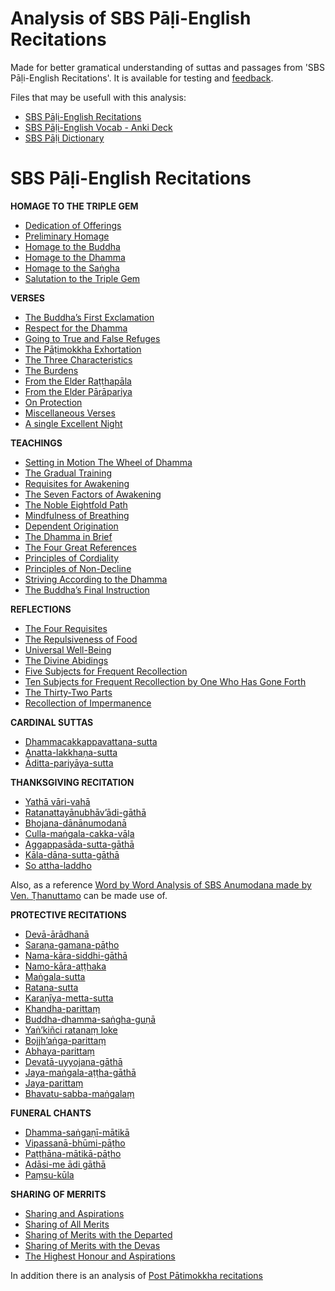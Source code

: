 # **Analysis of SBS Pāḷi-English Recitations**

Made for better gramatical understanding of suttas and passages from 'SBS Pāḷi-English Recitations'. It is available for testing and [feedback](https://docs.google.com/forms/d/1Z8Jjt0-E0HNX7ygABIzAcrChG23M3IOyoZGQ-EDRzXY/viewform?).

Files that may be usefull with this analysis:
- [SBS Pāḷi-English Recitations](https://sasanarakkha.org/2019/09/08/sbs-pali-english-recitations/)
- [SBS Pāḷi-English Vocab - Anki Deck](https://sasanarakkha.github.io/study-tools/anki-decks/sbs-pali-english-vocab.html)
- [SBS Pāḷi Dictionary](https://sasanarakkha.github.io/study-tools/dict/sbs-pali-dictionary.html)

# **SBS Pāḷi-English Recitations**

**HOMAGE TO THE TRIPLE GEM**
- [Dedication of Offerings](https://docs.google.com/document/d/1hBa7NGk8IaNqHDZlL-ZY-N86Fvh_qhQ8_N5veea-b04/)
- [Preliminary Homage](https://docs.google.com/document/d/1qs2YbSMxL9-JWrfmiHiQvrI8uXDLGWxtN_GuON9QNHI/)
- [Homage to the Buddha](https://docs.google.com/document/d/1G0cf4f_yaFlyAOfrPMnQAmtwpT2rzkHN48DwTomih0U/)
- [Homage to the Dhamma](https://docs.google.com/document/d/1__RKdOoq-VLAv_M-ccaYxFhQfE4Jyesi4mMLJp13etE/)
- [Homage to the Saṅgha](https://docs.google.com/document/d/1H7zzd88MbMt0E2FQQCYUYmWkkEzqmEtnylzrW6bsDZA/)
- [Salutation to the Triple Gem](https://docs.google.com/document/d/1FZritL3lekZ03J18QaES2qQO2PNA8_CoUbroAgpspOs/)

**VERSES**

- [The Buddha’s First Exclamation](https://docs.google.com/document/d/1UFig1lS1oYwvJ5uQ3nnugGIvqaBq7aOe7xMRdVOA1tQ/)
- [Respect for the Dhamma](https://docs.google.com/document/d/1CDTtwFmcyBJqrIQwROcMsqM8qXGzvyc5SFZjKOLaTXs/)
- [Going to True and False Refuges](https://docs.google.com/document/d/1JAn5R2GYxBIYydbgKRHj1SbTelKfW8zn8Y2eeQTJ3j8/)
- [The Pāṭimokkha Exhortation](https://docs.google.com/document/d/1DRd--uBllLKAIX45M0zpVcGaC3km5QQAfGw4hlJXPkw/)
- [The Three Characteristics](https://docs.google.com/document/d/1O-gl_VRZgcaNk-xAr4HdGfm8-cj1SB5GksOQEtH7hrw/)
- [The Burdens](https://docs.google.com/document/d/1vA6BoYgbZI-aZmrl6ycQYn3OA7V15C1FxuskJ99KvqA/)
- [From the Elder Raṭṭhapāla](https://docs.google.com/document/d/10_48SNuskQ4Kca6GitWP1KMDUGFGrt4YK0X9nFTQw2I/)
- [From the Elder Pārāpariya](https://docs.google.com/document/d/17HAQkJVQCbO17uxjdykiPNCCtr8UAG6wbnC77mXKyFM/)
- [On Protection](https://docs.google.com/document/d/14MHZEf2m20r5JaIeGy3wr-tW7y5bFd8097_e1GfGdzQ/)
- [Miscellaneous Verses](https://docs.google.com/document/d/1iX2GcszvFqjhwIaEstFGWQUMPyj-ZLCu9aJ5XZ6Mw9g/)
- [A single Excellent Night](https://docs.google.com/document/d/1r2_xKy7oZ37tCIQEka2VJDEhebVCbRXkPGsVxUNd854/)

**TEACHINGS**

- [Setting in Motion The Wheel of Dhamma](https://docs.google.com/document/d/1hfC4NyprTtz5cUzTEpSTYIal9ISo865T1J6UFqndRHM/)
- [The Gradual Training](https://docs.google.com/document/d/1iBdxJtAW7hi7ZJ_9mSdFNjRbEo7s6v6FiR4Bn_1QKn4/)
- [Requisites for Awakening](https://docs.google.com/document/d/1nRjJxWbGezi59s0DxfDBLTjX1dHdTSKWXD5EdzzZ5Us/)
- [The Seven Factors of Awakening](https://docs.google.com/document/d/1rkmaVq4F5Gdij2Fx0EaV_sLZ0b4tmOAdK4KIMsb92xw/)
- [The Noble Eightfold Path](https://docs.google.com/document/d/1iLE6dQYsOTB6SBYrynj4sdU5d0cucFdbN3-MdkT8BQ4/)
- [Mindfulness of Breathing](https://docs.google.com/document/d/14YbehN068gRVLzkMOcJNLy_q3S7nmAM5v7NuGhEBypQ/)
- [Dependent Origination](https://docs.google.com/document/d/1HPPHW8vBvmjBW4h-bh88LbKcax0Z0YQ6in-8FB4HnUA/)
- [The Dhamma in Brief](https://docs.google.com/document/d/1rdNfUNiwEfSMfGoj2Kb85ZZXsrP-MwJlfvOs-PXaqsc/)
- [The Four Great References](https://docs.google.com/document/d/1nNkWqfwM9bEZ-6SHqobisIPHIcMWqB08GbY62nxpugU/)
- [Principles of Cordiality](https://docs.google.com/document/d/1Hye1mXDVZfVSejNz7vRzSbwAwfKgr4zXHtepvhzH0Vs/)
- [Principles of Non-Decline](https://docs.google.com/document/d/1hx5Bltz4dm6VrAZeqB-8Rf9oz139BocrWriPtjsm5i0/)
- [Striving According to the Dhamma](https://docs.google.com/document/d/1ZA6z8tv6mFZLEKmShP5DZxqqq8Rp8uT3SIscPloW3Ys/)
- [The Buddha’s Final Instruction](https://docs.google.com/document/d/1eIuWXJAliDG0v-HpJUDRI7ZrlgNH4RfbE2marMrq38c/)

**REFLECTIONS**

- [The Four Requisites](https://docs.google.com/document/d/1azl8a1Y5kSXxYFKXc-R8c29J0J_NEBAtmXvSHIkY8zo/)
- [The Repulsiveness of Food](https://docs.google.com/document/d/1bLJ3tYzSSWpfigqewEVIxtTq3H_9azz2Ch0CLZYOdzs/)
- [Universal Well-Being](https://docs.google.com/document/d/1VlYGVeSDtx8tavnXCmgee4J6-Py3eH9DbJ2nwY23HNk/)
- [The Divine Abidings](https://docs.google.com/document/d/1uOHGOyp_ydFd54V88oczlgnkBdJvD9pbNq42gauRm90/)
- [Five Subjects for Frequent Recollection](https://docs.google.com/document/d/19nhhk-fkG8oUwE_mkNLV1ja_WmaskRqgKVaOreY8XSY/)
- [Ten Subjects for Frequent Recollection by One Who Has Gone Forth](https://docs.google.com/document/d/1-6yapQqB0s7WdX7GijzXCeni5QmPhp4Xd7lVqovaNcA/)
- [The Thirty-Two Parts](https://docs.google.com/document/d/193i-Z1sEgIkPK9YkBvn-TSMI7b-8QQIsbXqkN_cgZ2g/)
- [Recollection of Impermanence](https://docs.google.com/document/d/1d59_2DrZ1axq39iXItJaI17oPnUd-tZ_8Heebu0bo9c/)

**CARDINAL SUTTAS**

- [Dhammacakkappavattana-sutta](https://docs.google.com/document/d/1Z3OEsxHS1bbuUqhU6jI0xWe7LPtJr3pfWUUmpsYG3Lw/)
- [Anatta-lakkhaṇa-sutta](https://docs.google.com/document/d/1KUqsOrCtCGxZm9gvaBuQutMhv6N9ak0aJ-USkaGBjPc/)
- [Āditta-pariyāya-sutta](https://docs.google.com/document/d/1noiUsphrtvNqz21Oqu7EcVFMOaQ93fcEYErqWbWdipk/)

**THANKSGIVING RECITATION**

- [Yathā vāri-vahā](https://docs.google.com/document/d/1jl6cXyM2U9BJQ3AB-rdYzVPIi_deRHQrlkPJtWNxHHw/)
- [Ratanattayānubhāv’ādi-gāthā](https://docs.google.com/document/d/1MyHG0kafRuRsLlSFDhcVCJrRyMDwXEBRNIyoB5MAGiE/)
- [Bhojana-dānānumodanā](https://docs.google.com/document/d/1amk8x8220lTo3RsXYBr09waNd2Rii844vSOQxhZ1hko/)
- [Culla-maṅgala-cakka-vāḷa](https://docs.google.com/document/d/11IhgUlqr0s29u2NmJP7yklHQ31VPdUUlTtLidwUM8rI/)
- [Aggappasāda-sutta-gāthā](https://docs.google.com/document/d/1zLA7PLmN_uuhWQyzDRAyuGDcMZsTlnHbXSuvT4qyVbE/)
- [Kāla-dāna-sutta-gāthā](https://docs.google.com/document/d/1smMeRSKEqTywbpTQexaVWwlM0ItftEwS9Fs9922ieJU/)
- [So attha-laddho](https://docs.google.com/document/d/1iISQ3e2TaL4qS0jYmuu8qDzW2MxbGdPaLtTmDp2zwiw/)

Also, as a reference [Word by Word Analysis of SBS Anumodana made by Ven. Ṭhanuttamo](https://docs.google.com/document/d/1qOjSvYnNt1FpMRZdq-vXRMQFH6uTdoYU5hWUN6AP5Hs/) can be made use of.

**PROTECTIVE RECITATIONS**

- [Devā-ārādhanā](https://docs.google.com/document/d/1g85wBs0kuJF51coQzQSBOdfbqFewAi749Th9jJqaVhw/)
- [Saraṇa-gamana-pāṭho](https://docs.google.com/document/d/1qarpYYFa8xjdol-gArglIkMiGg4jhIyrDmEafHDxnQM/)
- [Nama-kāra-siddhi-gāthā](https://docs.google.com/document/d/1TqoCXbkwz4riPWFvy_ZO2v0kssEH_XqcaunthB1uXac/)
- [Namo-kāra-aṭṭhaka](https://docs.google.com/document/d/1Y0drkOWgO2AKOHvWtnn2huc7QAyFyUSPZ_UzCJGnZZM/)
- [Maṅgala-sutta](https://docs.google.com/document/d/1U96ujGucaUwKziqm0FNCg4u2e55oGH2ZGMP1IEsuZoQ/)
- [Ratana-sutta](https://docs.google.com/document/d/1GE9J6Ws1ezWHxGQ5hJeFabPIoHONt7Gzrt86UNYNR4s/)
- [Karaṇīya-metta-sutta](https://docs.google.com/document/d/1iLTSvK02-i-V2EfiMOXs_z8X-Tf2as06dVe2AuYBREo/)
- [Khandha-parittaṃ](https://docs.google.com/document/d/1o2cDWXsgpJXm2d00woMNvsfk3Q35s5j9-DVV170bkgo/)
- [Buddha-dhamma-saṅgha-guṇā](https://docs.google.com/document/d/19-2G8AGp2rzbPWVBwCoaVBmmYflR-nWfzTXruZLnhL0/)
- [Yaṅ’kiñci ratanaṃ loke](https://docs.google.com/document/d/1tZRlAb7uXunf6WLBV8do4WfYvu5bSfgzRBoihH-TxAQ/)
- [Bojjh’aṅga-parittaṃ](https://docs.google.com/document/d/1h7cHObJNGE9u5-CCT-LF7MkC1Q84Y1REf9KVBW6uW-U/)
- [Abhaya-parittaṃ](https://docs.google.com/document/d/1EroYaPHLfct3o2lq6LKFHXU109N82ZRLK5LnWLqdHVE/)
- [Devatā-uyyojana-gāthā](https://docs.google.com/document/d/1qQEYoxa_oRZmOnsoqttotDXwHXramcSz2taM4FLPRsA/)
- [Jaya-maṅgala-aṭṭha-gāthā](https://docs.google.com/document/d/1XQQQ4hLZG2eZrMUxhLSrIK0VGnLhCIBKV84dLGyd7a4/)
- [Jaya-parittaṃ](https://docs.google.com/document/d/17RA0WdLByrYBIYfh1d7Ls01W7bE6eBvWzVkHRLOe0nM/)
- [Bhavatu-sabba-maṅgalaṃ](https://docs.google.com/document/d/1DS0c0ep8vLOUg1yUF0wVuWEZQpXe8WpkpHpQE2Jmb6I/)

**FUNERAL CHANTS**

- [Dhamma-saṅgaṇī-mātikā](https://docs.google.com/document/d/1tAjTkFUMsVGKN7o7EpKHDZ360bs6Nae7m7Q8xwKYfng/)
- [Vipassanā-bhūmi-pāṭho](https://docs.google.com/document/d/1cbIebgBU_PDgVP3lIRsirGy9mqnetkNXXVnpnKjEFXI/)
- [Paṭṭhāna-mātikā-pāṭho](https://docs.google.com/document/d/1UZuznVdxRvvqdhjRk6gNjfmhnj3p14yVyziHmyKsy6c/)
- [Adāsi-me ādi gāthā](https://docs.google.com/document/d/1DMMEOoykXO5Hjwl8D7lrG-F5jNvKoq2g_m2HZY6snsU/)
- [Paṃsu-kūla](https://docs.google.com/document/d/1lxxbDwwp3j9D-LNlkwvfqX7oECJPQuiETAZ7F53Y2ag/)

**SHARING OF MERRITS**

- [Sharing and Aspirations](https://docs.google.com/document/d/1nf7AbjIPgWQUwyaWWImr_0HT-mdMbXE_kiySAyS0RAg/)
- [Sharing of All Merits](https://docs.google.com/document/d/1tXjzVuW0ezuEqgUEQnmoil1-RNYMBFGajjwrtB5LKi8/)
- [Sharing of Merits with the Departed](https://docs.google.com/document/d/1p3BdcL0gXNHy9T1dXX-8AAHuOgxlpXjBMY8WLAwQUL4/)
- [Sharing of Merits with the Devas](https://docs.google.com/document/d/1FEvRHPJWVAiMP94NSH6vKhyzSOb_EOX4Je1A-_Vg17c/)
- [The Highest Honour and Aspirations](https://docs.google.com/document/d/1snej2MNlaEtPH-f_4Gv8YpFleifo-Uz3f17XEkbYUw4/)

In addition there is an analysis of [Post Pātimokkha recitations](https://docs.google.com/document/d/1Qzh_BTJgg-YSxGMyEyu1TciVSX_lVg3arSzD_Vtf_Fg/)

